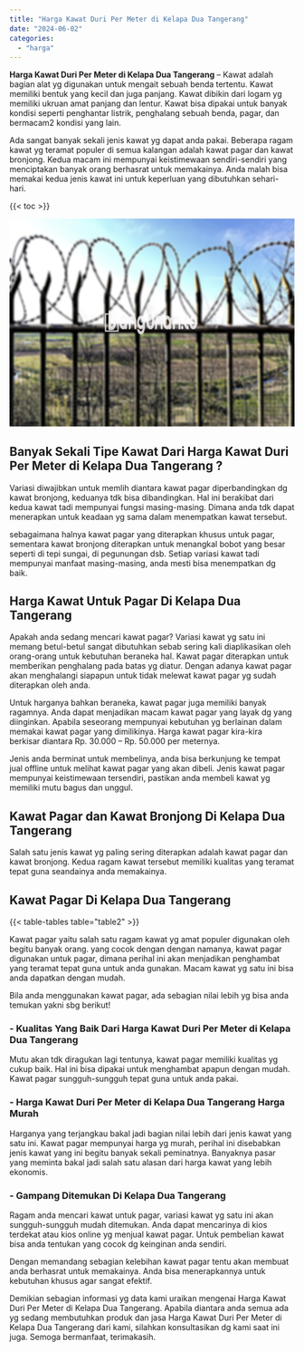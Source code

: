 ```yaml
---
title: "Harga Kawat Duri Per Meter di Kelapa Dua Tangerang"
date: "2024-06-02"
categories: 
  - "harga"
---
```


**Harga Kawat Duri Per Meter di Kelapa Dua Tangerang** – Kawat adalah bagian alat yg digunakan untuk mengait sebuah benda tertentu. Kawat memiliki bentuk yang kecil dan juga panjang. Kawat dibikin dari logam yg memiliki ukruan amat panjang dan lentur. Kawat bisa dipakai untuk banyak kondisi seperti penghantar listrik, penghalang sebuah benda, pagar, dan bermacam2 kondisi yang lain.

Ada sangat banyak sekali jenis kawat yg dapat anda pakai. Beberapa ragam kawat yg teramat populer di semua kalangan adalah kawat pagar dan kawat bronjong. Kedua macam ini mempunyai keistimewaan sendiri-sendiri yang menciptakan banyak orang berhasrat untuk memakainya. Anda malah bisa memakai kedua jenis kawat ini untuk keperluan yang dibutuhkan sehari-hari.

{{< toc >}}

![Harga Kawat Duri Per Meter di Kelapa Dua Tangerang](/images/jual-kawat-murah41.png)

## Banyak Sekali Tipe Kawat Dari Harga Kawat Duri Per Meter di Kelapa Dua Tangerang ?

Variasi diwajibkan untuk memlih diantara kawat pagar diperbandingkan dg kawat bronjong, keduanya tdk bisa dibandingkan. Hal ini berakibat dari kedua kawat tadi mempunyai fungsi masing-masing. Dimana anda tdk dapat menerapkan untuk keadaan yg sama dalam menempatkan kawat tersebut.

sebagaimana halnya kawat pagar yang diterapkan khusus untuk pagar, sementara kawat bronjong diterapkan untuk menangkal bobot yang besar seperti di tepi sungai, di pegunungan dsb. Setiap variasi kawat tadi mempunyai manfaat masing-masing, anda mesti bisa menempatkan dg baik.

## Harga Kawat Untuk Pagar Di Kelapa Dua Tangerang

Apakah anda sedang mencari kawat pagar? Variasi kawat yg satu ini memang betul-betul sangat dibutuhkan sebab sering kali diaplikasikan oleh orang-orang untuk kebutuhan beraneka hal. Kawat pagar diterapkan untuk memberikan penghalang pada batas yg diatur. Dengan adanya kawat pagar akan menghalangi siapapun untuk tidak melewat kawat pagar yg sudah diterapkan oleh anda.

Untuk harganya bahkan beraneka, kawat pagar juga memiliki banyak ragamnya. Anda dapat menjadikan macam kawat pagar yang layak dg yang diinginkan. Apabila seseorang mempunyai kebutuhan yg berlainan dalam memakai kawat pagar yang dimilikinya. Harga kawat pagar kira-kira berkisar diantara Rp. 30.000 – Rp. 50.000 per meternya.

Jenis anda berminat untuk membelinya, anda bisa berkunjung ke tempat jual offline untuk melihat kawat pagar yang akan dibeli. Jenis kawat pagar mempunyai keistimewaan tersendiri, pastikan anda membeli kawat yg memiliki mutu bagus dan unggul.

## Kawat Pagar dan Kawat Bronjong Di Kelapa Dua Tangerang

Salah satu jenis kawat yg paling sering diterapkan adalah kawat pagar dan kawat bronjong. Kedua ragam kawat tersebut memiliki kualitas yang teramat tepat guna seandainya anda memakainya.

## Kawat Pagar Di Kelapa Dua Tangerang

{{< table-tables table="table2" >}}

Kawat pagar yaitu salah satu ragam kawat yg amat populer digunakan oleh begitu banyak orang. yang cocok dengan dengan namanya, kawat pagar digunakan untuk pagar, dimana perihal ini akan menjadikan penghambat yang teramat tepat guna untuk anda gunakan. Macam kawat yg satu ini bisa anda dapatkan dengan mudah.

Bila anda menggunakan kawat pagar, ada sebagian nilai lebih yg bisa anda temukan yakni sbg berikut!

### \- Kualitas Yang Baik Dari Harga Kawat Duri Per Meter di Kelapa Dua Tangerang

Mutu akan tdk diragukan lagi tentunya, kawat pagar memiliki kualitas yg cukup baik. Hal ini bisa dipakai untuk menghambat apapun dengan mudah. Kawat pagar sungguh-sungguh tepat guna untuk anda pakai.

### \- Harga Kawat Duri Per Meter di Kelapa Dua Tangerang Harga Murah

Harganya yang terjangkau bakal jadi bagian nilai lebih dari jenis kawat yang satu ini. Kawat pagar mempunyai harga yg murah, perihal ini disebabkan jenis kawat yang ini begitu banyak sekali peminatnya. Banyaknya pasar yang meminta bakal jadi salah satu alasan dari harga kawat yang lebih ekonomis.

### \- Gampang Ditemukan Di Kelapa Dua Tangerang

Ragam anda mencari kawat untuk pagar, variasi kawat yg satu ini akan sungguh-sungguh mudah ditemukan. Anda dapat mencarinya di kios terdekat atau kios online yg menjual kawat pagar. Untuk pembelian kawat bisa anda tentukan yang cocok dg keinginan anda sendiri.

Dengan memandang sebagian kelebihan kawat pagar tentu akan membuat anda berhasrat untuk memakainya. Anda bisa menerapkannya untuk kebutuhan khusus agar sangat efektif.

Demikian sebagian informasi yg data kami uraikan mengenai Harga Kawat Duri Per Meter di Kelapa Dua Tangerang. Apabila diantara anda semua ada yg sedang membutuhkan produk dan jasa Harga Kawat Duri Per Meter di Kelapa Dua Tangerang dari kami, silahkan konsultasikan dg kami saat ini juga. Semoga bermanfaat, terimakasih.
